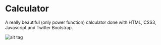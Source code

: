 Calculator
==========

A really beautiful (only power function) calculator done with HTML, CSS3, Javascript and Twitter Bootstrap.

![alt tag](https://raw.github.com/ingew/Calculator/master/screenshot.png)
